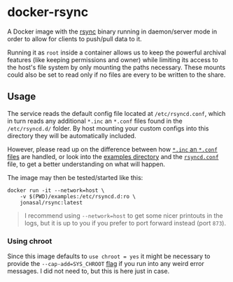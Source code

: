 # docker-rsync

A Docker image with the [rsync][1] binary running in daemon/server mode in order
to allow for clients to push/pull data to it.

Running it as `root` inside a container allows us to keep the powerful archival
features (like keeping permissions and owner) while limiting its access to the
host's file system by only mounting the paths necessary. These mounts could
also be set to read only if no files are every to be written to the share.


## Usage

The service reads the default config file located at `/etc/rsyncd.conf`, which
in turn reads any additional `*.inc` an `*.conf` files found in the
`/etc/rsyncd.d/` folder. By host mounting your custom configs into this
directory they will be automatically included.

However, please read up on the difference between how
[`*.inc` an `*.conf` files][2] are handled, or look into the
[examples directory](./examples/) and the [`rsyncd.conf`](./rsyncd.conf) file,
to get a better understanding on what will happen.

The image may then be tested/started like this:

```
docker run -it --network=host \
	-v $(PWD)/examples:/etc/rsyncd.d:ro \
	jonasal/rsync:latest
```

> I recommend using `--network=host` to get some nicer printouts in the logs,
> but it is up to you if you prefer to port forward instead (port `873`).

### Using chroot
Since this image defaults to `use chroot = yes` it might be necessary to
provide the `--cap-add=SYS_CHROOT` [flag][3] if you run into any weird error
messages. I did not need to, but this is here just in case.






[1]: https://linux.die.net/man/1/rsync
[2]: https://www.man7.org/linux/man-pages/man5/rsyncd.conf.5.html#CONFIG_DIRECTIVES
[3]: https://stackoverflow.com/a/64937200
